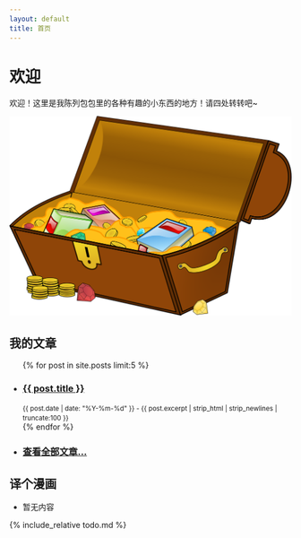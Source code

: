 ```yaml
---
layout: default
title: 首页
---
```


# 欢迎

欢迎！这里是我陈列包包里的各种有趣的小东西的地方！请四处转转吧~

<img src="/img/treasure-161753.png" />

## 我的文章

<ul>
  {% for post in site.posts limit:5 %}
    <li>
      <h3><a href="{{ post.url }}">{{ post.title }}</a></h3>
      <small>{{ post.date | date: "%Y-%m-%d" }} - {{ post.excerpt | strip_html | strip_newlines | truncate:100 }}</small>
    </li>
  {% endfor %}
  <li>
    <h3><a href="https://oicebot.github.io/blog"> 查看全部文章… </a></h3>
  </li>
</ul>

## 译个漫画

* 暂无内容

{% include_relative todo.md %}
